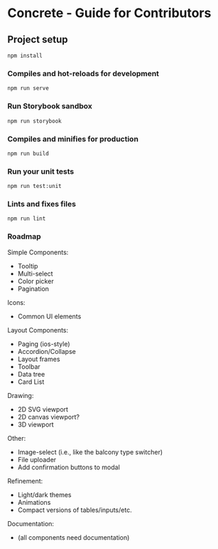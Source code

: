 # Concrete - Guide for Contributors

## Project setup
```
npm install
```

### Compiles and hot-reloads for development
```
npm run serve
```

### Run Storybook sandbox
```
npm run storybook
```

### Compiles and minifies for production
```
npm run build
```

### Run your unit tests
```
npm run test:unit
```

### Lints and fixes files
```
npm run lint
```

### Roadmap

Simple Components:
  * Tooltip
  * Multi-select
  * Color picker
  * Pagination

Icons:
  * Common UI elements

Layout Components:
  * Paging (ios-style)
  * Accordion/Collapse
  * Layout frames
  * Toolbar
  * Data tree
  * Card List

Drawing:
  * 2D SVG viewport
  * 2D canvas viewport?
  * 3D viewport

Other:
  * Image-select (i.e., like the balcony type switcher)
  * File uploader
  * Add confirmation buttons to modal

Refinement:
  * Light/dark themes
  * Animations
  * Compact versions of tables/inputs/etc.

Documentation:
  * (all components need documentation)
